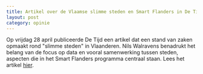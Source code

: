 ```yaml
---
title: Artikel over de Vlaamse slimme steden en Smart Flanders in De Tijd
layout: post
category: opinie
---
```

Op vrijdag 28 april publiceerde De Tijd een artikel dat een stand van zaken opmaakt rond "slimme steden" in Vlaanderen. Nils Walravens benadrukt het belang van de focus op data en vooral samenwerking tussen steden, aspecten die in het Smart Flanders programma centraal staan. Lees het artikel [hier](http://www.tijd.be/tech-media/technologie/Vlaamse-steden-worden-met-de-dag-slimmer/9888322).
